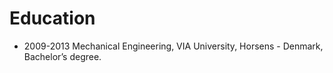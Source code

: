 # Education

- 2009-2013 Mechanical Engineering, VIA University, Horsens - Denmark, Bachelor’s degree.
